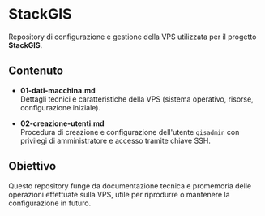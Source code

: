 # StackGIS

Repository di configurazione e gestione della VPS utilizzata per il progetto **StackGIS**.

## Contenuto

- **01-dati-macchina.md**  
  Dettagli tecnici e caratteristiche della VPS (sistema operativo, risorse, configurazione iniziale).

- **02-creazione-utenti.md**  
  Procedura di creazione e configurazione dell'utente `gisadmin` con privilegi di amministratore e accesso tramite chiave SSH.

## Obiettivo

Questo repository funge da documentazione tecnica e promemoria delle operazioni effettuate sulla VPS, utile per riprodurre o mantenere la configurazione in futuro.
